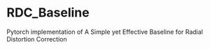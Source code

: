 # RDC_Baseline
Pytorch implementation of  A Simple yet Effective Baseline  for Radial Distortion Correction
